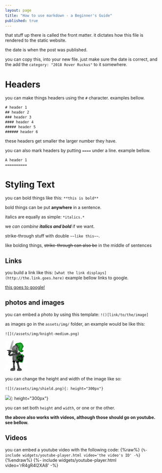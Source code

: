 ```yaml
---
layout: page
title: "How to use markdown - a Beginner's Guide"
published: true
---
```



that stuff up there is called the front matter. it dictates how this file is rendered to the static website.

the date is when the post was published.


you can copy this, into your new file. just make sure the date is correct, and the add the `category: "2018 Rover Ruckus"` to it somewhere.


# Headers

you can make things headers using the `#` character. examples bellow.
```
# header 1
## header 2
### header 3
#### header 4
##### header 5
###### header 6
```

these headers get smaller the larger number they have.

you can also mark headers by putting `====` under a line. example bellow.
```
A header 1
==========
```

# Styling Text

you can bold things like this: `**this is bold**`

bold things can be put **anywhere** in a sentence.

italics are equally as simple: `*italics.*`

we *can combine* ***italics and bold*** if we want.

strike-through stuff with double `~~like this~~`.

like bolding things, ~~strike-through can also be~~ in the middle of sentences

## Links

you build a link like this: `[what the link displays](http://the.link.goes.here)`
example bellow links to google.

[this goes to google!](https://google.com)


## photos and images

you can embed a photo by using this template: `!()[link/to/the/image]`

as images go in the `assets/img/` folder, an example would be like this:

`![](/assets/img/knight-medium.png)`

![](/assets/img/knight-medium.png)

you can change the height and width of the image like so:

`![](/assets/img/shield.png){: height="300px"}`

![](/assets/img/shield.png){: height="300px"}

you can set both `height` and `width`, or one or the other.

**the above also works with videos, although those should go on youtube. see bellow.**

## Videos  


you can embed a youtube video with the following code:
{%raw%}
`{%- include widgets/youtube-player.html video='the video's ID' -%}`
{%endraw%}
	{%- include widgets/youtube-player.html video='rR4gR4l2XA8' -%}
